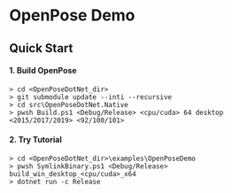 # OpenPose Demo

## Quick Start

#### 1. Build OpenPose

````dos
> cd <OpenPoseDotNet_dir>
> git submodule update --inti --recursive
> cd src\OpenPoseDotNet.Native
> pwsh Build.ps1 <Debug/Release> <cpu/cuda> 64 desktop <2015/2017/2019> <92/100/101>
````

#### 2. Try Tutorial

````dos
> cd <OpenPoseDotNet_dir>\examples\OpenPoseDemo
> pwsh SymlinkBinary.ps1 <Debug/Release> build_win_desktop_<cpu/cuda>_x64
> dotnet run -c Release
````